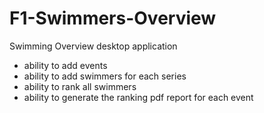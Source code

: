 # F1-Swimmers-Overview

Swimming Overview desktop application
- ability to add events 
- ability to add swimmers for each series
- ability to rank all swimmers 
- ability to generate the ranking pdf report for each event
